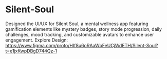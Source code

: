 # Silent-Soul
Designed the UI/UX for Silent Soul, a mental wellness app featuring gamification elements like mystery badges, story mode progression, daily challenges, mood tracking, and customizable avatars to enhance user engagement. Explore Design: https://www.figma.com/proto/HIf8u6oRAaWbFeUCjWdETH/Silent-Soul?t=e1jxKwpDBgD744Qz-1
